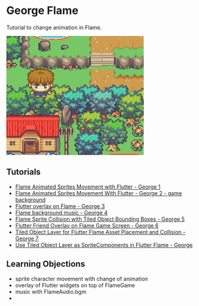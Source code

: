 # George Flame

Tutorial to change animation in Flame.

![screenshot](readme_assets/screenshot.gif)

## Tutorials

* [Flame Animated Sprites Movement with Flutter - George 1](https://youtu.be/_PbvL1IO_e4)
* [Flame Animated Sprites Movement With Flutter  - George 2  - game background](https://youtu.be/kqluwfjI1sc)
* [Flutter overlay on Flame - George 3](https://youtu.be/2OADb-P01fA)
* [Flame background music - George 4](https://youtu.be/a8dWaCl3lKk)
* [Flame Sprite Collision with Tiled Object Bounding Boxes - George 5](https://youtu.be/o0QHxcwoJ3w)
* [Flutter Friend Overlay on Flame Game Screen - George 6](https://youtu.be/qCm7JxT3eWI)
* [Tiled Object Layer for Flutter Flame Asset Placement and Collision - George 7](https://youtu.be/B34zIl87ekc)
* [Use Tiled Object Layer as SpriteComponents in Flutter Flame - George](https://youtu.be/yygYUDA3SUY)


## Learning Objections

* sprite character movement with change of animation
* overlay of Flutter widgets on top of FlameGame
* music with FlameAudio.bgm
* 